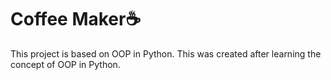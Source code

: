 # Coffee Maker☕

This project is based on OOP in Python. This was created after learning the concept of OOP in Python.
